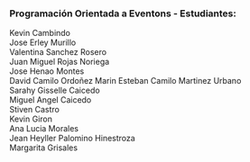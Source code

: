 ### Programación Orientada a Eventons - Estudiantes:   
Kevin Cambindo  
Jose Erley Murillo  
Valentina Sanchez Rosero  
Juan Miguel Rojas Noriega  
Jose Henao Montes  
David Camilo Ordoñez Marin
Esteban Camilo Martinez Urbano  
Sarahy Gisselle Caicedo  
Miguel Angel Caicedo  
Stiven Castro  
Kevin Giron  
Ana Lucia Morales  
Jean Heyller Palomino Hinestroza  
Margarita Grisales   
